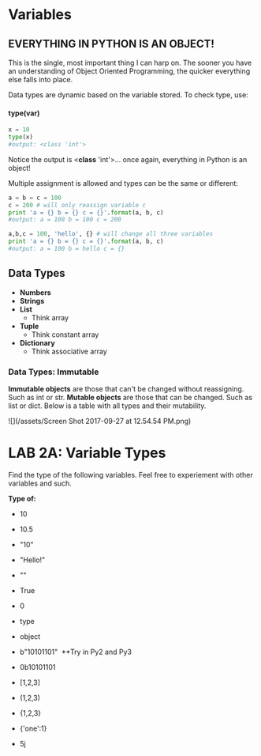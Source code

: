 # Variables

## EVERYTHING IN PYTHON IS AN OBJECT!

This is the single, most important thing I can harp on. The sooner you have an understanding of Object Oriented Programming, the quicker everything else falls into place.

Data types are dynamic based on the variable stored. To check type, use:

#### **type\(**var**\)**

```py
x = 10
type(x)
#output: <class 'int'>
```

Notice the output is &lt;**class** 'int'&gt;... once again, everything in Python is an object!

Multiple assignment is allowed and types can be the same or different:

```py
a = b = c = 100
c = 200 # will only reassign variable c
print 'a = {} b = {} c = {}'.format(a, b, c)
#output: a = 100 b = 100 c = 200

a,b,c = 100, 'hello', {} # will change all three variables
print 'a = {} b = {} c = {}'.format(a, b, c)
#output: a = 100 b = hello c = {}
```

## Data Types

* **Numbers**
* **Strings**
* **List**
  * Think array
* **Tuple**
  * Think constant array
* **Dictionary**
  * Think associative array

### Data Types: Immutable

**Immutable objects** are those that can't be changed without reassigning. Such as int or str. **Mutable objects** are those that can be changed. Such as list or dict. Below is a table with all types and their mutability.

![](/assets/Screen Shot 2017-09-27 at 12.54.54 PM.png)



# LAB 2A: Variable Types

Find the type of the following variables. Feel free to experiement with other variables and such. 

**Type of:​**

* 10​

* 10.5​

* "10"​

* "Hello!"​

* ""​

* True​

* 0​

* type​

* object​

* b"10101101"  \*\*Try in Py2 and Py3 ​

* 0b10101101​

* \[1,2,3\]​

* \(1,2,3\)​

* {1,2,3}​

* {'one':1}​

* 5j​





